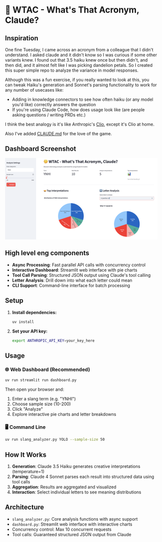 # 🤔 WTAC - What's That Acronym, Claude?

## Inspiration

One fine Tuesday, I came across an acronym from a colleague that I didn't understand. I asked claude and it didn't know so I was curious if some other variants knew. I found out that 3.5 haiku knew once but then didn't, and then did, and it almost felt like I was picking dandelion petals. So I created this super simple repo to analyze the variance in model responses. 

Although this was a fun exercise, if you really wanted to look at this, you can tweak Haiku's generation and Sonnet's parsing functionality to work for any number of usecases like:

- Adding in knowledge connectors to see how often haiku (or any model you'd like) correctly answers the question
- If you're using Claude Code, how does usage look like (are people asking questions / writing PRDs etc.)

I think the best analogy is it's like Anthropic's [Clio](https://www.anthropic.com/research/clio), except it's Clio at home.

Also I've added [CLAUDE.md](CLAUDE.md) for the love of the game.


## Dashboard Screenshot

![Dashboard Screenshot](sample_dashboard.png)

## High level eng components

- **Async Processing**: Fast parallel API calls with concurrency control
- **Interactive Dashboard**: Streamlit web interface with pie charts
- **Tool Call Parsing**: Structured JSON output using Claude's tool calling
- **Letter Analysis**: Drill down into what each letter could mean
- **CLI Support**: Command-line interface for batch processing

## Setup

1. **Install dependencies:**
   ```bash
   uv install
   ```

2. **Set your API key:**
   ```bash
   export ANTHROPIC_API_KEY=your_key_here
   ```

## Usage

### 🌐 Web Dashboard (Recommended)

```bash
uv run streamlit run dashboard.py
```

Then open your browser and:
1. Enter a slang term (e.g. "YNHI")
2. Choose sample size (10-200)
3. Click "Analyze" 
4. Explore interactive pie charts and letter breakdowns

### 🖥️ Command Line

```bash
uv run slang_analyzer.py YOLO --sample-size 50
```

## How It Works

1. **Generation**: Claude 3.5 Haiku generates creative interpretations (temperature=1)
2. **Parsing**: Claude 4 Sonnet parses each result into structured data using tool calls
3. **Aggregation**: Results are aggregated and visualized
4. **Interaction**: Select individual letters to see meaning distributions

## Architecture

- `slang_analyzer.py`: Core analysis functions with async support
- `dashboard.py`: Streamlit web interface with interactive charts
- Concurrency control: Max 10 concurrent requests
- Tool calls: Guaranteed structured JSON output from Claude